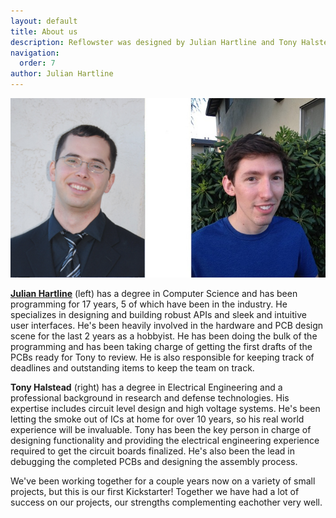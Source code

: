```yaml
---
layout: default
title: About us
description: Reflowster was designed by Julian Hartline and Tony Halstead, in what has been an extremely fruitful collaboration between software and hardware expertise.
navigation:
  order: 7
author: Julian Hartline
---
```


<img class="showcase" src="/resources/images/us.png" />

<a href="http://www.julianhartline.com">**Julian Hartline**</a> (left) has a degree in Computer Science and has been programming for 17 years, 5 of which have been in the industry. He specializes in designing and building robust APIs and sleek and intuitive user interfaces. He's been heavily involved in the hardware and PCB design scene for the last 2 years as a hobbyist. He has been doing the bulk of the programming and has been taking charge of getting the first drafts of the PCBs ready for Tony to review. He is also responsible for keeping track of deadlines and outstanding items to keep the team on track.

**Tony Halstead** (right) has a degree in Electrical Engineering and a professional background in research and defense technologies. His expertise includes circuit level design and high voltage systems. He's been letting the smoke out of ICs at home for over 10 years, so his real world experience will be invaluable. Tony has been the key person in charge of designing functionality and providing the electrical engineering experience required to get the circuit boards finalized. He's also been the lead in debugging the completed PCBs and designing the assembly process.

We've been working together for a couple years now on a variety of small projects, but this is our first Kickstarter! Together we have had a lot of success on our projects, our strengths complementing eachother very well.
